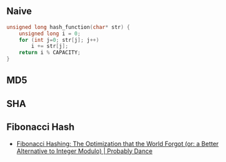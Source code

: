 ## Naive
```c
unsigned long hash_function(char* str) {
    unsigned long i = 0;
    for (int j=0; str[j]; j++)
        i += str[j];
    return i % CAPACITY;
}
```

## MD5

## SHA

## Fibonacci Hash

- [Fibonacci Hashing: The Optimization that the World Forgot (or: a Better Alternative to Integer Modulo) | Probably Dance](https://probablydance.com/2018/06/16/fibonacci-hashing-the-optimization-that-the-world-forgot-or-a-better-alternative-to-integer-modulo/)